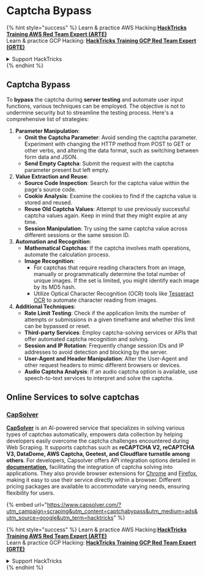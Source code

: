 # Captcha Bypass

{% hint style="success" %}
Learn & practice AWS Hacking:<img src="../.gitbook/assets/arte.png" alt="" data-size="line">[**HackTricks Training AWS Red Team Expert (ARTE)**](https://training.hacktricks.xyz/courses/arte)<img src="../.gitbook/assets/arte.png" alt="" data-size="line">\
Learn & practice GCP Hacking: <img src="../.gitbook/assets/grte.png" alt="" data-size="line">[**HackTricks Training GCP Red Team Expert (GRTE)**<img src="../.gitbook/assets/grte.png" alt="" data-size="line">](https://training.hacktricks.xyz/courses/grte)

<details>

<summary>Support HackTricks</summary>

* Check the [**subscription plans**](https://github.com/sponsors/carlospolop)!
* **Join the** 💬 [**Discord group**](https://discord.gg/hRep4RUj7f) or the [**telegram group**](https://t.me/peass) or **follow** us on **Twitter** 🐦 [**@hacktricks\_live**](https://twitter.com/hacktricks\_live)**.**
* **Share hacking tricks by submitting PRs to the** [**HackTricks**](https://github.com/carlospolop/hacktricks) and [**HackTricks Cloud**](https://github.com/carlospolop/hacktricks-cloud) github repos.

</details>
{% endhint %}

## Captcha Bypass

To **bypass** the captcha during **server testing** and automate user input functions, various techniques can be employed. The objective is not to undermine security but to streamline the testing process. Here's a comprehensive list of strategies:

1. **Parameter Manipulation**:
   * **Omit the Captcha Parameter**: Avoid sending the captcha parameter. Experiment with changing the HTTP method from POST to GET or other verbs, and altering the data format, such as switching between form data and JSON.
   * **Send Empty Captcha**: Submit the request with the captcha parameter present but left empty.
2. **Value Extraction and Reuse**:
   * **Source Code Inspection**: Search for the captcha value within the page's source code.
   * **Cookie Analysis**: Examine the cookies to find if the captcha value is stored and reused.
   * **Reuse Old Captcha Values**: Attempt to use previously successful captcha values again. Keep in mind that they might expire at any time.
   * **Session Manipulation**: Try using the same captcha value across different sessions or the same session ID.
3. **Automation and Recognition**:
   * **Mathematical Captchas**: If the captcha involves math operations, automate the calculation process.
   * **Image Recognition**:
     * For captchas that require reading characters from an image, manually or programmatically determine the total number of unique images. If the set is limited, you might identify each image by its MD5 hash.
     * Utilize Optical Character Recognition (OCR) tools like [Tesseract OCR](https://github.com/tesseract-ocr/tesseract) to automate character reading from images.
4. **Additional Techniques**:
   * **Rate Limit Testing**: Check if the application limits the number of attempts or submissions in a given timeframe and whether this limit can be bypassed or reset.
   * **Third-party Services**: Employ captcha-solving services or APIs that offer automated captcha recognition and solving.
   * **Session and IP Rotation**: Frequently change session IDs and IP addresses to avoid detection and blocking by the server.
   * **User-Agent and Header Manipulation**: Alter the User-Agent and other request headers to mimic different browsers or devices.
   * **Audio Captcha Analysis**: If an audio captcha option is available, use speech-to-text services to interpret and solve the captcha.

## Online Services to solve captchas

### [CapSolver](https://www.capsolver.com/?utm\_source=google\&utm\_medium=ads\&utm\_campaign=scraping\&utm\_term=hacktricks\&utm\_content=captchabypass)

[**CapSolver**](https://www.capsolver.com/?utm\_source=google\&utm\_medium=ads\&utm\_campaign=scraping\&utm\_term=hacktricks\&utm\_content=captchabypass) is an AI-powered service that specializes in solving various types of captchas automatically, empowers data collection by helping developers easily overcome the captcha challenges encountered during Web Scraping. It supports captchas such as **reCAPTCHA V2, reCAPTCHA V3, DataDome, AWS Captcha, Geetest, and Cloudflare turnstile among others**. For developers, Capsolver offers API integration options detailed in [**documentation**](https://docs.capsolver.com/?utm\_source=github\&utm\_medium=banner\_github\&utm\_campaign=fcsrv)**,** facilitating the integration of captcha solving into applications. They also provide browser extensions for [Chrome](https://chromewebstore.google.com/detail/captcha-solver-auto-captc/pgojnojmmhpofjgdmaebadhbocahppod) and [Firefox](https://addons.mozilla.org/es/firefox/addon/capsolver-captcha-solver/), making it easy to use their service directly within a browser. Different pricing packages are available to accommodate varying needs, ensuring flexibility for users.

{% embed url="https://www.capsolver.com/?utm_campaign=scraping&utm_content=captchabypass&utm_medium=ads&utm_source=google&utm_term=hacktricks" %}

{% hint style="success" %}
Learn & practice AWS Hacking:<img src="../.gitbook/assets/arte.png" alt="" data-size="line">[**HackTricks Training AWS Red Team Expert (ARTE)**](https://training.hacktricks.xyz/courses/arte)<img src="../.gitbook/assets/arte.png" alt="" data-size="line">\
Learn & practice GCP Hacking: <img src="../.gitbook/assets/grte.png" alt="" data-size="line">[**HackTricks Training GCP Red Team Expert (GRTE)**<img src="../.gitbook/assets/grte.png" alt="" data-size="line">](https://training.hacktricks.xyz/courses/grte)

<details>

<summary>Support HackTricks</summary>

* Check the [**subscription plans**](https://github.com/sponsors/carlospolop)!
* **Join the** 💬 [**Discord group**](https://discord.gg/hRep4RUj7f) or the [**telegram group**](https://t.me/peass) or **follow** us on **Twitter** 🐦 [**@hacktricks\_live**](https://twitter.com/hacktricks\_live)**.**
* **Share hacking tricks by submitting PRs to the** [**HackTricks**](https://github.com/carlospolop/hacktricks) and [**HackTricks Cloud**](https://github.com/carlospolop/hacktricks-cloud) github repos.

</details>
{% endhint %}
